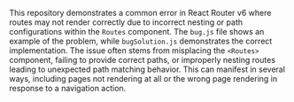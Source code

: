 This repository demonstrates a common error in React Router v6 where routes may not render correctly due to incorrect nesting or path configurations within the `Routes` component.  The `bug.js` file shows an example of the problem, while `bugSolution.js` demonstrates the correct implementation.  The issue often stems from misplacing the `<Routes>` component, failing to provide correct paths, or improperly nesting routes leading to unexpected path matching behavior.  This can manifest in several ways, including pages not rendering at all or the wrong page rendering in response to a navigation action.